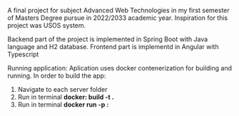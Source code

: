 A final project for subject Advanced Web Technologies in my first semester of Masters Degree pursue in 2022/2033 academic year. Inspiration for this project was USOS system.

Backend part of the project is implemented in Spring Boot with Java language and H2 database.
Frontend part is implementd in Angular with Typescript

Running application: 
Aplication uses docker contenerization for building and running. In order to build the app:
1. Navigate to each server folder
2. Run in terminal **docker: build -t <your-name> .**
3. Run in terminal **docker run -p <port>:<port> <your-name>**

